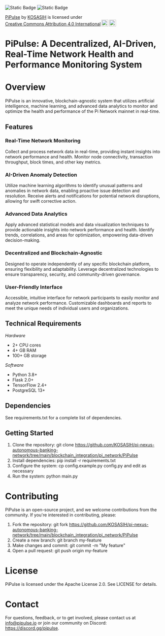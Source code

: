 ![Static Badge](https://img.shields.io/badge/%F0%9F%96%A5-PiPulse-green)
![Static Badge](https://img.shields.io/badge/%F0%9F%A4%96-PiNexus-gold)

<p xmlns:cc="http://creativecommons.org/ns#" xmlns:dct="http://purl.org/dc/terms/"><a property="dct:title" rel="cc:attributionURL" href="https://github.com/KOSASIH/pi-nexus-autonomous-banking-network/tree/main/blockchain_integration/pi_network/PiPulse">PiPulse</a> by <a rel="cc:attributionURL dct:creator" property="cc:attributionName" href="https://www.linkedin.com/in/kosasih-81b46b5a">KOSASIH</a> is licensed under <a href="https://creativecommons.org/licenses/by/4.0/?ref=chooser-v1" target="_blank" rel="license noopener noreferrer" style="display:inline-block;">Creative Commons Attribution 4.0 International<img style="height:22px!important;margin-left:3px;vertical-align:text-bottom;" src="https://mirrors.creativecommons.org/presskit/icons/cc.svg?ref=chooser-v1" alt=""><img style="height:22px!important;margin-left:3px;vertical-align:text-bottom;" src="https://mirrors.creativecommons.org/presskit/icons/by.svg?ref=chooser-v1" alt=""></a></p>

# PiPulse: A Decentralized, AI-Driven, Real-Time Network Health and Performance Monitoring System

# Overview
PiPulse is an innovative, blockchain-agnostic system that utilizes artificial intelligence, machine learning, and advanced data analytics to monitor and optimize the health and performance of the Pi Network mainnet in real-time.

## Features

### Real-Time Network Monitoring
Collect and process network data in real-time, providing instant insights into network performance and health.
Monitor node connectivity, transaction throughput, block times, and other key metrics.
### AI-Driven Anomaly Detection
Utilize machine learning algorithms to identify unusual patterns and anomalies in network data, enabling proactive issue detection and resolution.
Receive alerts and notifications for potential network disruptions, allowing for swift corrective action.
### Advanced Data Analytics
Apply advanced statistical models and data visualization techniques to provide actionable insights into network performance and health.
Identify trends, correlations, and areas for optimization, empowering data-driven decision-making.
### Decentralized and Blockchain-Agnostic
Designed to operate independently of any specific blockchain platform, ensuring flexibility and adaptability.
Leverage decentralized technologies to ensure transparency, security, and community-driven governance.
### User-Friendly Interface
Accessible, intuitive interface for network participants to easily monitor and analyze network performance.
Customizable dashboards and reports to meet the unique needs of individual users and organizations.

## Technical Requirements

*Hardware*

- 2+ CPU cores
- 4+ GB RAM
- 100+ GB storage

*Software*

- Python 3.8+
- Flask 2.0+
- TensorFlow 2.4+
- PostgreSQL 13+

## Dependencies

See requirements.txt for a complete list of dependencies.

## Getting Started

1. Clone the repository: git clone https://github.com/KOSASIH/pi-nexus-autonomous-banking-network/tree/main/blockchain_integration/pi_network/PiPulse
2. Install dependencies: pip install -r requirements.txt
3. Configure the system: cp config.example.py config.py and edit as necessary
4. Run the system: python main.py

# Contributing

PiPulse is an open-source project, and we welcome contributions from the community. If you're interested in contributing, please:

1. Fork the repository: git fork https://github.com/KOSASIH/pi-nexus-autonomous-banking-network/tree/main/blockchain_integration/pi_network/PiPulse
2. Create a new branch: git branch my-feature
3. Make changes and commit: git commit -m "My feature"
4. Open a pull request: git push origin my-feature

# License

PiPulse is licensed under the Apache License 2.0. See LICENSE for details.

# Contact
For questions, feedback, or to get involved, please contact us at info@pipulse.io or join our community on Discord: https://discord.gg/pipulse.
